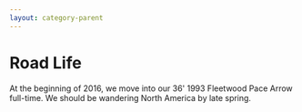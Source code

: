 ```yaml
---
layout: category-parent
---
```


# Road Life

At the beginning of 2016, we move into our 36' 1993 Fleetwood Pace Arrow
full-time. We should be wandering North America by late spring.
